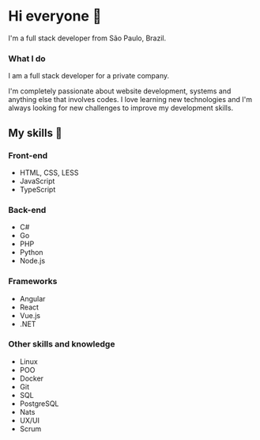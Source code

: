 # Hi everyone :wave:

I'm a full stack developer from São Paulo, Brazil.

### What I do


I am a full stack developer for a private company.

I'm completely passionate about website development, systems and anything else that involves codes. I love learning new technologies and I'm always looking for new challenges to improve my development skills.

## My skills 📜

### Front-end

- HTML, CSS, LESS
- JavaScript
- TypeScript
  
### Back-end

- C#
- Go
- PHP
- Python
- Node.js 

### Frameworks

- Angular
- React
- Vue.js
- .NET

### Other skills and knowledge

- Linux
- POO
- Docker
- Git
- SQL
- PostgreSQL
- Nats
- UX/UI
- Scrum
